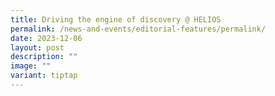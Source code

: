 ```yaml
---
title: Driving the engine of discovery @ HELIOS
permalink: /news-and-events/editorial-features/permalink/
date: 2023-12-06
layout: post
description: ""
image: ""
variant: tiptap
---
```

